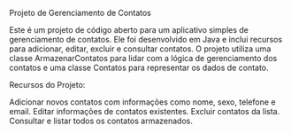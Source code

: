 Projeto de Gerenciamento de Contatos

Este é um projeto de código aberto para um aplicativo simples de gerenciamento de contatos. Ele foi desenvolvido em Java e inclui recursos para adicionar, editar, excluir e consultar contatos. O projeto utiliza uma classe ArmazenarContatos para lidar com a lógica de gerenciamento dos contatos e uma classe Contatos para representar os dados de contato.

Recursos do Projeto:

Adicionar novos contatos com informações como nome, sexo, telefone e email.
Editar informações de contatos existentes.
Excluir contatos da lista.
Consultar e listar todos os contatos armazenados.
